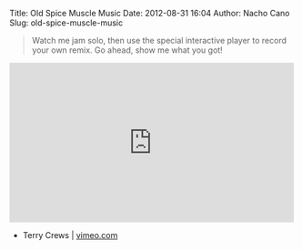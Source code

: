 Title: Old Spice Muscle Music
Date: 2012-08-31 16:04
Author: Nacho Cano
Slug: old-spice-muscle-music

> Watch me jam solo, then use the special interactive player to record
> your own remix. Go ahead, show me what you got!

<iframe src="http://player.vimeo.com/video/47875656" width="500" height="281" frameborder="0" webkitallowfullscreen mozallowfullscreen allowfullscreen></iframe>

- Terry Crews | [vimeo.com][]

  [vimeo.com]: http://vimeo.com/47875656
    "Old Spice Muscle Music"

